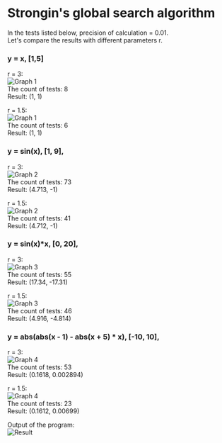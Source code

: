 # Strongin's global search algorithm 
In the tests listed below, precision of calculation = 0.01.<br/>
Let's compare the results with different parameters r.<br/>
### y = x, [1,5]
r = 3:<br/>
![Graph 1](/Images/Test1/graph1.png)<br/>
The count of tests: 8<br/>
Result: (1, 1)<br/>

r = 1.5:<br/>
![Graph 1](/Images/Test2/graph1.png)<br/>
The count of tests: 6<br/>
Result: (1, 1)<br/>


### y = sin(x), [1, 9],<br/>
r = 3:<br/>
![Graph 2](/Images/Test1/graph2.png)<br/>
The count of tests: 73<br/>
Result: (4.713, -1)<br/>

r = 1.5:<br/>
![Graph 2](/Images/Test2/graph2.png)<br/>
The count of tests: 41<br/>
Result: (4.712, -1)<br/>


### y = sin(x)*x, [0, 20],<br/>
r = 3:<br/>
![Graph 3](/Images/Test1/graph3.png)<br/>
The count of tests: 55<br/>
Result: (17.34, -17.31)<br/>

r = 1.5:<br/>
![Graph 3](/Images/Test2/graph3.png)<br/>
The count of tests: 46<br/>
Result: (4.916, -4.814)<br/>


### y = abs(abs(x - 1) - abs(x + 5) * x), [-10, 10],<br/>
r = 3:<br/>
![Graph 4](/Images/Test1/graph4.png)<br/>
The count of tests: 53<br/>
Result: (0.1618, 0.002894)<br/>

r = 1.5:<br/>
![Graph 4](/Images/Test2/graph4.png)<br/>
The count of tests: 23<br/>
Result: (0.1612, 0.00699)<br/>


Output of the program:<br/>
![Result](/Images/result.png)<br/>
